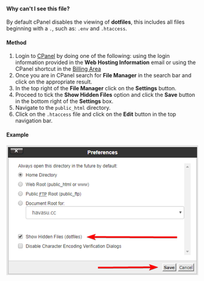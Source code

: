 #### Why can't I see this file?
By default cPanel disables the viewing of **dotfiles**, this includes all files beginning with a ``.``, such as: ``.env`` and ``.htaccess``.

#### Method
1. Login to [CPanel](https://cpanel.hexaneweb.com) by doing one of the following: using the login information provided in the **Web Hosting Information** email or using the CPanel shortcut in the [Billing Area](https://billing.hexanenetworks.com/)
2. Once you are in CPanel search for **File Manager** in the search bar and click on the appropriate result.
3. In the top right of the **File Manager** click on the **Settings** button. 
4. Proceed to tick the **Show Hidden Files** option and click the **Save** button in the bottom right of the **Settings** box.
5. Navigate to the ``public_html`` directory.
6. Click on the ``.htaccess`` file and click on the **Edit** button in the top navigation bar.

#### Example
![](https://raw.githubusercontent.com/HexaneNetworks/help-assets/master/assets/png/accessing-dotfiles.png)
